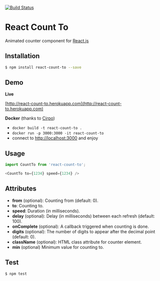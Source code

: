 [![Build Status](https://travis-ci.org/MicheleBertoli/react-count-to.svg?branch=master)](https://travis-ci.org/MicheleBertoli/react-count-to)

React Count To
==============

Animated counter  component for [React.js](http://facebook.github.io/react/)

Installation
------------

```sh
$ npm install react-count-to --save
```

Demo
----

**Live**

[http://react-count-to.herokuapp.com](http://react-count-to.herokuapp.com)

**Docker** (thanks to [Cirpo](https://github.com/cirpo))

- `docker build -t react-count-to .`
- `docker run -p 3000:3000 -it react-count-to`
- connect to [http://localhost:3000](http://localhost:3000) and enjoy

Usage
-----

```javascript
import CountTo from 'react-count-to';

<CountTo to={1234} speed={1234} />
```

Attributes
----------

- **from** (optional): Counting from (default: 0).
- **to**: Counting to.
- **speed**: Duration (in milliseconds).
- **delay** (optional): Delay (in milliseconds) between each refresh (default: 100).
- **onComplete** (optional): A callback triggered when counting is done.
- **digits** (optional): The number of digits to appear after the decimal point (default: 0).
- **className** (optional): HTML class attribute for counter element.
- **min** (optional) Minimum value for counting to.

Test
----

```sh
$ npm test
```

